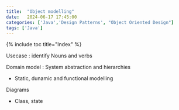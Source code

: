 ```yaml
---
title:  "Object modelling"
date:   2024-06-17 17:45:00
categories: ['Java','Design Patterns', "Object Oriented Design"]
tags: ['Java']
---
```


{% include toc title="Index" %}

Usecase : identify Nouns and verbs

Domain model : System abstraction and hierarchies
  - Static, dunamic and functional modelling

Diagrams 
- Class, state 